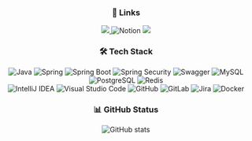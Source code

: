 <h3 align="center"><b>🔗 Links</b></h3>
<div align = "center">
  <a href="https://olzlml.tistory.com/" target="_blank">
    <img src="https://img.shields.io/badge/Tistory-000000.svg?style=for-the-badge&logo=Tistory&logoColor=white"/>
  </a>
  <img alt="Notion" src ="https://img.shields.io/badge/Notion-000000.svg?&style=for-the-badge&logo=Notion&logoColor=white"/>
  <a href="https://www.instagram.com/1zzimy" target="_blank">
    <img src="https://img.shields.io/badge/Instagram-FF0069.svg?style=for-the-badge&logo=Instagram&logoColor=white"/>
  </a>
</div>
<h3 align="center"><b>🛠 Tech Stack</b></h3>
<div align = "center">
  <img alt="Java" src="https://img.shields.io/badge/Java-007396.svg?&style=for-the-badge&logo=JAVA&logoColor=white"/>
  <img alt="Spring" src ="https://img.shields.io/badge/Spring-6DB33F.svg?&style=for-the-badge&logo=Spring&logoColor=white"/>
  <img alt="Spring Boot" src ="https://img.shields.io/badge/Spring Boot-6DB33F.svg?&style=for-the-badge&logo=SpringBoot&logoColor=white"/>
  <img alt="Spring Security" src ="https://img.shields.io/badge/Spring Security-6DB33F.svg?&style=for-the-badge&logo=SpringSecurity&logoColor=white"/>
  <img alt="Swagger" src ="https://img.shields.io/badge/Swagger-85EA2D.svg?&style=for-the-badge&logo=swagger&logoColor=white"/>
  <img alt="MySQL" src ="https://img.shields.io/badge/MySQL-4479A1.svg?&style=for-the-badge&logo=MySQL&logoColor=white"/>
  <img alt="PostgreSQL" src ="https://img.shields.io/badge/PostgreSQL-4169E1.svg?&style=for-the-badge&logo=PostgreSQL&logoColor=white"/>
  <img alt="Redis" src ="https://img.shields.io/badge/Redis-FF4438.svg?&style=for-the-badge&logo=Redis&logoColor=white"/>
</div>
<div align="center">
  <img alt="IntelliJ IDEA" src ="https://img.shields.io/badge/IntelliJ IDEA-000000.svg?&style=for-the-badge&logo=intellijidea&logoColor=white"/>
  <img alt="Visual Studio Code" src ="https://img.shields.io/badge/Visual Studio Code-007ACC.svg?&style=for-the-badge&logo=VisualstudioCode&logoColor=white"/>
  <img alt="GitHub" src ="https://img.shields.io/badge/GitHub-181717.svg?&style=for-the-badge&logo=GitHub&logoColor=white"/>
  <img alt="GitLab" src ="https://img.shields.io/badge/GitLab-FC6D26.svg?&style=for-the-badge&logo=GitLab&logoColor=white"/>
  <img alt="Jira" src ="https://img.shields.io/badge/Jira-0052CC.svg?&style=for-the-badge&logo=Jira&logoColor=white"/>
  <img alt="Docker" src ="https://img.shields.io/badge/Docker-2496ED.svg?&style=for-the-badge&logo=Docker&logoColor=white"/>
</div>

<h3 align="center"><b>📊 GitHub Status</b></h3>
<div align="center">
  
  ![GitHub stats](https://github-readme-stats.vercel.app/api?username=1zzimy&hide=contribs,prs&show_icons=true&theme=dark)
</div>
